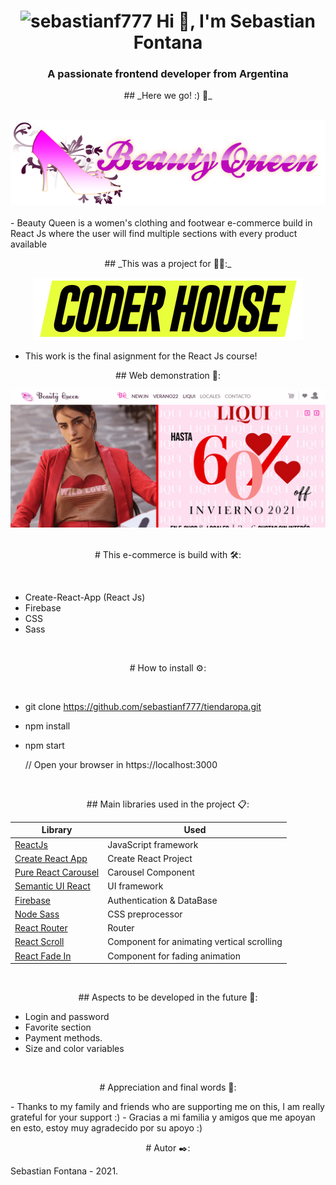 <h1 align="center">
<img src="https://komarev.com/ghpvc/?username=sebastianf777&label=Profile%20views&color=0e75b6&style=flat" alt="sebastianf777" />
Hi 👋, I'm Sebastian Fontana
</h1>
<h3 align="center">A passionate frontend developer from Argentina</h3>
<p align="center">
## _Here we go! :) 🚀_
</p>
<br>
<div align="center">
<img src="/src/assets/img/logo.png"/>
</div>
 <br>
- Beauty Queen is a women's clothing and footwear e-commerce build in React Js where the user  will  find multiple sections with every product available
<p align="center">
## _This was a project for 👩‍💻:_ 
</p>
<div align="center">
<img src="/src/assets/img/logo_coderhouse.png"/>
</div>

- This work is the final asignment for the React Js course!
<p align="center">
## Web demonstration 📄:
</p>
<img src="tiendaRopa.gif"/>
<br><br>
<p align="center">
# This e-commerce is build with 🛠️:
</p>
<br>

-  Create-React-App (React Js)
-  Firebase
-  CSS 
-  Sass

<br>
<p align="center">
# How to install ⚙️:
</p>
<br>

- git clone https://github.com/sebastianf777/tiendaropa.git
- npm install
- npm start

	// Open your browser in https://localhost:3000
<br>
<p align="center">
## Main libraries used in the project 📋:
</p>

| Library                                                          | Used                      |
| ---------------------------------------------------------------- | ------------------------- |
| [ReactJs](https://es.reactjs.org/)                               | JavaScript framework      |
| [Create React App](https://github.com/facebook/create-react-app) | Create React Project      |
| [Pure React Carousel](https://www.npmjs.com/package/pure-react-carousel)| Carousel Component |
| [Semantic UI React](https://react.semantic-ui.com/)              | UI framework              |
| [Firebase](https://firebase.google.com/?hl=es)                   | Authentication & DataBase |
| [Node Sass](https://www.npmjs.com/package/node-sass)             | CSS preprocessor          |
| [React Router](https://reactrouter.com/)                         | Router                    |
| [React Scroll](https://www.npmjs.com/package/react-scroll)                               | Component for animating vertical scrolling |
| [React Fade In](https://www.npmjs.com/package/react-fade-in)                               | Component for fading animation|

<br>

<p align="center">
## Aspects to be developed in the future 🔧:
</p>

- Login and password
- Favorite section
- Payment methods.
- Size and color variables

<br>

<p align="center">
# Appreciation and final words 🎁:
</p>
- Thanks to my family and friends who are supporting me on this, I am really grateful for your support :)
- Gracias a mi familia y amigos que me apoyan en esto, estoy muy agradecido por su apoyo :)

<br>

<p align="center">
# Autor ✒️:
</p>


Sebastian Fontana - 2021.
